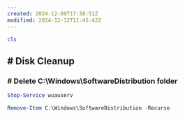 ```yaml
---
created: 2024-12-09T17:58:51Z
modified: 2024-12-12T11:45:42Z
---
```


```PowerShell
cls
```

## # Disk Cleanup

### # Delete C:\\Windows\\SoftwareDistribution folder

```PowerShell
Stop-Service wuauserv

Remove-Item C:\Windows\SoftwareDistribution -Recurse
```

